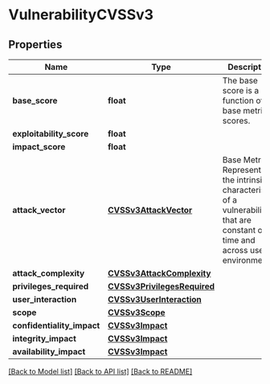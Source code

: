# VulnerabilityCVSSv3

## Properties
Name | Type | Description | Notes
------------ | ------------- | ------------- | -------------
**base_score** | **float** | The base score is a function of the base metric scores. | [optional] 
**exploitability_score** | **float** |  | [optional] 
**impact_score** | **float** |  | [optional] 
**attack_vector** | [**CVSSv3AttackVector**](CVSSv3AttackVector.md) | Base Metrics Represents the intrinsic characteristics of a vulnerability that are constant over time and across user environments. | [optional] 
**attack_complexity** | [**CVSSv3AttackComplexity**](CVSSv3AttackComplexity.md) |  | [optional] 
**privileges_required** | [**CVSSv3PrivilegesRequired**](CVSSv3PrivilegesRequired.md) |  | [optional] 
**user_interaction** | [**CVSSv3UserInteraction**](CVSSv3UserInteraction.md) |  | [optional] 
**scope** | [**CVSSv3Scope**](CVSSv3Scope.md) |  | [optional] 
**confidentiality_impact** | [**CVSSv3Impact**](CVSSv3Impact.md) |  | [optional] 
**integrity_impact** | [**CVSSv3Impact**](CVSSv3Impact.md) |  | [optional] 
**availability_impact** | [**CVSSv3Impact**](CVSSv3Impact.md) |  | [optional] 

[[Back to Model list]](../README.md#documentation-for-models) [[Back to API list]](../README.md#documentation-for-api-endpoints) [[Back to README]](../README.md)


